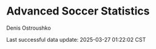 # Advanced Soccer Statistics
Denis Ostroushko

<!-- gfm -->

Last successful data update: 2025-03-27 01:22:02 CST
